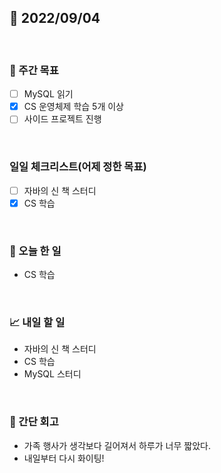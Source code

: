 ## 📅 2022/09/04

<br/>

### 🏹 주간 목표

- [ ] MySQL 읽기
- [x] CS 운영체제 학습 5개 이상
- [ ] 사이드 프로젝트 진행

<br/>

### 일일 체크리스트(어제 정한 목표)

- [ ] 자바의 신 책 스터디
- [x] CS 학습

<br/>

### 💯 오늘 한 일

- CS 학습

<br/>

### 📈 내일 할 일

- 자바의 신 책 스터디
- CS 학습
- MySQL 스터디

<br/>

### 🧐 간단 회고

- 가족 행사가 생각보다 길어져서 하루가 너무 짧았다.
- 내일부터 다시 화이팅!
